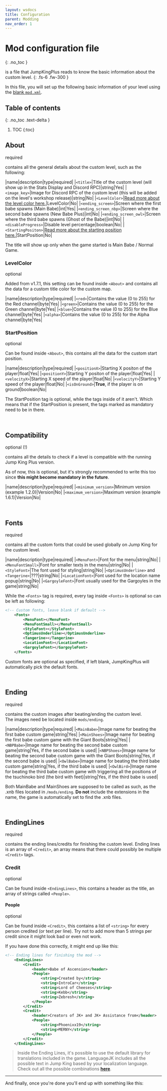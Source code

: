 ```yaml
---
layout: wsdocs
title: Configuration
parent: Modding
nav_order: 1
---
```


# Mod configuration file
{: .no_toc }

is a file that JumpKingPlus reads to know the basic information about the custom level.
{: .fs-6 .fw-300 }

In this file, you will set up the following basic information of your level using the [blank `mod.xml`](https://raw.githubusercontent.com/Phoenixx19/JumpKingPlus/www/workshop/files/mod.xml).

<!-- <a class="button transparent small" href="https://raw.githubusercontent.com/Phoenixx19/JumpKingPlus/www/workshop/files/mod.xml">
        <ion-icon name="code"></ion-icon>
        Blank mod.xml
    </a> -->

## Table of contents
{: .no_toc .text-delta }

1. TOC
{:toc}

## About
<p class="do-i-need-it">required</p>

contains all the general details about the custom level, such as the following:

|name|description|type|required|
|`<title>`|Title of the custom level (will show up in the Stats Display and Discord RPC)|string|Yes|
|`<image_key>`|Image for Discord RPC of the custom level (this will be added on the level's workshop release)|string|No|
|`<LevelColor>`|[Read more about the level color here.](#levelcolor)|LevelColor|No|
|`<ending_screen>`|Screen where the first babe spawns (Main Babe)|int|Yes|
|`<ending_screen_nbp>`|Screen where the second babe spawns (New Babe Plus)|int|No|
|`<ending_screen_owl>`|Screen where the third babe spawns (Ghost of the Babe)|int|No|
|`<disableProgress>`|Disable level percentage|boolean|No|
|`<StartingPositon>`|[Read more about the starting position here.](#startposition)|StartPosition|No|

The title will show up only when the game started is Main Babe / Normal Game.

### LevelColor
<p class="do-i-need-it">optional</p>

Added from <span class="badge-pill">v1.7.1</span>, this setting can be found inside `<About>` and contains all the data for a custom title color for the custom map.

|name|description|type|required|
|`<red>`|Contains the value (0 to 255) for the Red channel|byte|Yes|
|`<green>`|Contains the value (0 to 255) for the Green channel|byte|Yes|
|`<blue>`|Contains the value (0 to 255) for the Blue channel|byte|Yes|
|`<alpha>`|Contains the value (0 to 255) for the Alpha channel|byte|Yes|

### StartPosition
<p class="do-i-need-it">optional</p>

Can be found inside `<About>`, this contains all the data for the custom start position.

|name|description|type|required|
|`<positionX>`|Starting X positon of the player|float|Yes|
|`<positionY>`|Starting Y positon of the player|float|Yes|
|`<velocityX>`|Starting X speed of the player|float|No|
|`<velocityY>`|Starting Y speed of the player|float|No|
|`<isOnGround>`|**True**, if the player is on ground|boolean|No|

The StartPosition tag is optional, while the tags inside of it aren't. Which means that if the StartPosition is present, the tags marked as mandatory need to be in there.

<br>

## Compatibility
<p class="do-i-need-it">optional (!)</p>

contains all the details to check if a level is compatible with the running Jump King Plus version.

As of now, this is optional, but it's strongly recommended to write this too since <strong>this might become mandatory in the future</strong>.

|name|description|type|required|
|`<minimum_version>`|Minimum version (example 1.2.0)|Version|No|
|`<maximum_version>`|Maximum version (example 1.6.1)|Version|No|

<br>

## Fonts
<p class="do-i-need-it">required</p>

contains all the custom fonts that could be used globally on Jump King for the custom level.

|name|description|type|required|
|`<MenuFont>`|Font for the menu|string|No|
|`<MenuFontSmall>`|Font for smaller texts in the menu|string|No|
|`<StyleFont>`|The font used for styling|string|No|
|`<OptimusUnderline>` and `<Tangerine>`|???|string|No|
|`<LocationFont>`|Font used for the location name popup|string|No|
|`<GargoyleFont>`|Font usually used for the Gargoyles in the game|string|No|

While the `<Fonts>` tag is required, every tag inside `<Fonts>` is optional so can be left as following:
```xml
<!-- Custom fonts, leave blank if default -->
	<Fonts>
		<MenuFont></MenuFont>
		<MenuFontSmall></MenuFontSmall>
		<StyleFont></StyleFont>
		<OptimusUnderline></OptimusUnderline>
		<Tangerine></Tangerine>
		<LocationFont></LocationFont>
		<GargoyleFont></GargoyleFont>
	</Fonts>
```

Custom fonts are optional as specified, if left blank, JumpKingPlus will automatically pick the default fonts.

<br>

## Ending
<p class="do-i-need-it">required</p>

contains the custom images after beating/ending the custom level.<br>The images need be located inside `mods/ending`.

|name|description|type|required|
|`<MainBabe>`|Image name for beating the first babe custom game|string|Yes|
|`<MainShoes>`|Image name for beating the first babe custom game with the Giant Boots|string|Yes|
|`<NBPBabe>`|Image name for beating the second babe custom game|string|Yes, if the second babe is used|
|`<NBPShoes>`|Image name for beating the second babe custom game with the Giant Boots|string|Yes, if the second babe is used|
|`<OwlBabe>`|Image name for beating the third babe custom game|string|Yes, if the third babe is used|
|`<OwlBird>`|Image name for beating the third babe custom game with triggering all the positions of the tsuchinoko bird (the bird with feet)|string|Yes, if the third babe is used|

Both MainBabe and MainShoes are supposed to be called as such, as the .xnb files located in `/mods/ending`. **Do not** include
the extensions in the name, the game is automatically set to find the .xnb files.

<br>

## EndingLines
<p class="do-i-need-it">required</p>

contains the ending lines/credits for finishing the custom level.
Ending lines is an array of `<Credit>`, an array means that there could possibly be multiple `<Credit>` tags.

### Credit
<p class="do-i-need-it">optional</p>

Can be found inside `<EndingLines>`, this contains a header as the title, an array of strings called `<People>`.

#### People 
<p class="do-i-need-it">optional</p>

Can be found inside `<Credit>`, this contains a list of `<string>` for every person credited (or text per line). Try not to add more than 5 strings per credit since it might look bad or even not work.

If you have done this correctly, it might end up like this:
```xml
<!-- Ending lines for finishing the mod -->
	<EndingLines>
		<Credit>
			<header>Babe of Ascension</header>
			<People>
				<string>Created by</string>
				<string>IntroCar</string>
				<string>Lord of Cheeses</string>
                <string>Kebb</string>
                <string>Zebresh</string>
			</People>
		</Credit>
		<Credit>
			<header>Creators of JK+ and JK+ Assistance from</header>
			<People>
				<string>Phoenixx19</string>
				<string>MERNY</string>
			</People>
		</Credit>
	</EndingLines>
```
>Inside the Ending Lines, it's possible to use the default library for translations included in the game. LanguageJK
includes all the possible text in Jump King based by your localization language. Check out all the possible combinations
[**here**](./files/LanguageJK.xml).

---

And finally, once you're done you'll end up with something like this:

<script src="https://gist.github.com/Phoenixx19/63f78ddf4834140eb30dbdde8031e6ed.js"></script>